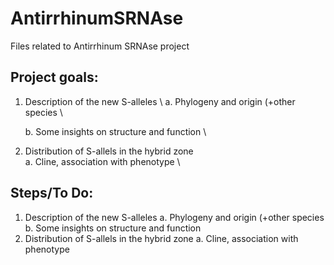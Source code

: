 # AntirrhinumSRNAse
Files related to Antirrhinum SRNAse project

## Project goals:
1. Description of the new S-alleles \ 
    a. Phylogeny and origin (+other species \
    
    b. Some insights on structure and function \
    
3. Distribution of S-allels in the hybrid zone \
    a. Cline, association with phenotype \

## Steps/To Do:
1. Description of the new S-alleles
    a. Phylogeny and origin (+other species
    b. Some insights on structure and function
3. Distribution of S-allels in the hybrid zone
    a. Cline, association with phenotype
